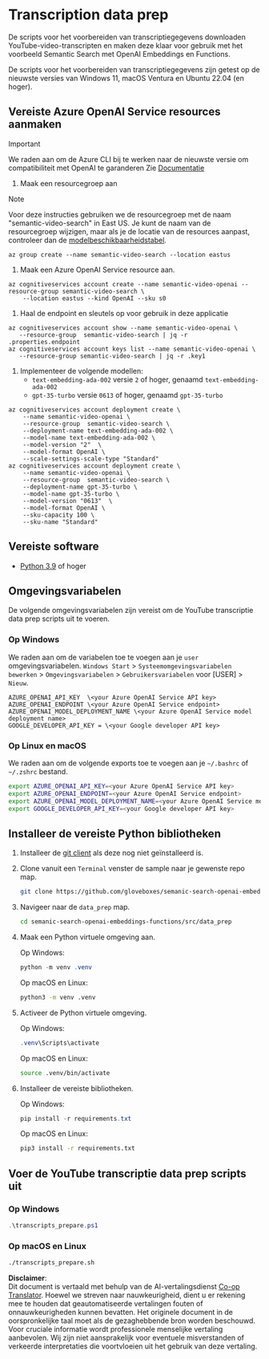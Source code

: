 <!--
CO_OP_TRANSLATOR_METADATA:
{
  "original_hash": "0d69f2d5814a698d3de5d0235940b5ae",
  "translation_date": "2025-07-09T13:11:05+00:00",
  "source_file": "08-building-search-applications/scripts/README.md",
  "language_code": "nl"
}
-->
# Transcription data prep

De scripts voor het voorbereiden van transcriptiegegevens downloaden YouTube-video-transcripten en maken deze klaar voor gebruik met het voorbeeld Semantic Search met OpenAI Embeddings en Functions.

De scripts voor het voorbereiden van transcriptiegegevens zijn getest op de nieuwste versies van Windows 11, macOS Ventura en Ubuntu 22.04 (en hoger).

## Vereiste Azure OpenAI Service resources aanmaken

> [!IMPORTANT]
> We raden aan om de Azure CLI bij te werken naar de nieuwste versie om compatibiliteit met OpenAI te garanderen
> Zie [Documentatie](https://learn.microsoft.com/cli/azure/update-azure-cli?WT.mc_id=academic-105485-koreyst)

1. Maak een resourcegroep aan

> [!NOTE]
> Voor deze instructies gebruiken we de resourcegroep met de naam "semantic-video-search" in East US.
> Je kunt de naam van de resourcegroep wijzigen, maar als je de locatie van de resources aanpast,
> controleer dan de [modelbeschikbaarheidstabel](https://aka.ms/oai/models?WT.mc_id=academic-105485-koreyst).

```console
az group create --name semantic-video-search --location eastus
```

1. Maak een Azure OpenAI Service resource aan.

```console
az cognitiveservices account create --name semantic-video-openai --resource-group semantic-video-search \
    --location eastus --kind OpenAI --sku s0
```

1. Haal de endpoint en sleutels op voor gebruik in deze applicatie

```console
az cognitiveservices account show --name semantic-video-openai \
   --resource-group  semantic-video-search | jq -r .properties.endpoint
az cognitiveservices account keys list --name semantic-video-openai \
   --resource-group semantic-video-search | jq -r .key1
```

1. Implementeer de volgende modellen:
   - `text-embedding-ada-002` versie `2` of hoger, genaamd `text-embedding-ada-002`
   - `gpt-35-turbo` versie `0613` of hoger, genaamd `gpt-35-turbo`

```console
az cognitiveservices account deployment create \
    --name semantic-video-openai \
    --resource-group  semantic-video-search \
    --deployment-name text-embedding-ada-002 \
    --model-name text-embedding-ada-002 \
    --model-version "2"  \
    --model-format OpenAI \
    --scale-settings-scale-type "Standard"
az cognitiveservices account deployment create \
    --name semantic-video-openai \
    --resource-group  semantic-video-search \
    --deployment-name gpt-35-turbo \
    --model-name gpt-35-turbo \
    --model-version "0613"  \
    --model-format OpenAI \
    --sku-capacity 100 \
    --sku-name "Standard"
```

## Vereiste software

- [Python 3.9](https://www.python.org/downloads/?WT.mc_id=academic-105485-koreyst) of hoger

## Omgevingsvariabelen

De volgende omgevingsvariabelen zijn vereist om de YouTube transcriptie data prep scripts uit te voeren.

### Op Windows

We raden aan om de variabelen toe te voegen aan je `user` omgevingsvariabelen.
`Windows Start` > `Systeemomgevingsvariabelen bewerken` > `Omgevingsvariabelen` > `Gebruikersvariabelen` voor [USER] > `Nieuw`.

```text
AZURE_OPENAI_API_KEY  \<your Azure OpenAI Service API key>
AZURE_OPENAI_ENDPOINT \<your Azure OpenAI Service endpoint>
AZURE_OPENAI_MODEL_DEPLOYMENT_NAME \<your Azure OpenAI Service model deployment name>
GOOGLE_DEVELOPER_API_KEY = \<your Google developer API key>
```

### Op Linux en macOS

We raden aan om de volgende exports toe te voegen aan je `~/.bashrc` of `~/.zshrc` bestand.

```bash
export AZURE_OPENAI_API_KEY=<your Azure OpenAI Service API key>
export AZURE_OPENAI_ENDPOINT=<your Azure OpenAI Service endpoint>
export AZURE_OPENAI_MODEL_DEPLOYMENT_NAME=<your Azure OpenAI Service model deployment name>
export GOOGLE_DEVELOPER_API_KEY=<your Google developer API key>
```

## Installeer de vereiste Python bibliotheken

1. Installeer de [git client](https://git-scm.com/downloads?WT.mc_id=academic-105485-koreyst) als deze nog niet geïnstalleerd is.
1. Clone vanuit een `Terminal` venster de sample naar je gewenste repo map.

    ```bash
    git clone https://github.com/gloveboxes/semanic-search-openai-embeddings-functions.git
    ```

1. Navigeer naar de `data_prep` map.

   ```bash
   cd semanic-search-openai-embeddings-functions/src/data_prep
   ```

1. Maak een Python virtuele omgeving aan.

    Op Windows:

    ```powershell
    python -m venv .venv
    ```

    Op macOS en Linux:

    ```bash
    python3 -m venv .venv
    ```

1. Activeer de Python virtuele omgeving.

   Op Windows:

   ```powershell
   .venv\Scripts\activate
   ```

   Op macOS en Linux:

   ```bash
   source .venv/bin/activate
   ```

1. Installeer de vereiste bibliotheken.

   Op Windows:

   ```powershell
   pip install -r requirements.txt
   ```

   Op macOS en Linux:

   ```bash
   pip3 install -r requirements.txt
   ```

## Voer de YouTube transcriptie data prep scripts uit

### Op Windows

```powershell
.\transcripts_prepare.ps1
```

### Op macOS en Linux

```bash
./transcripts_prepare.sh
```

**Disclaimer**:  
Dit document is vertaald met behulp van de AI-vertalingsdienst [Co-op Translator](https://github.com/Azure/co-op-translator). Hoewel we streven naar nauwkeurigheid, dient u er rekening mee te houden dat geautomatiseerde vertalingen fouten of onnauwkeurigheden kunnen bevatten. Het originele document in de oorspronkelijke taal moet als de gezaghebbende bron worden beschouwd. Voor cruciale informatie wordt professionele menselijke vertaling aanbevolen. Wij zijn niet aansprakelijk voor eventuele misverstanden of verkeerde interpretaties die voortvloeien uit het gebruik van deze vertaling.